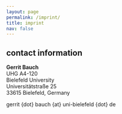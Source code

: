 ```yaml
---
layout: page
permalink: /imprint/
title: imprint
nav: false
---
```



## contact information

<p><b>Gerrit Bauch</b><br>
UHG A4-120<br>
Bielefeld University<br>
Universitätstraße 25<br>
33615 Bielefeld, Germany</p>

<p>gerrit {dot} bauch {at} uni-bielefeld {dot} de </p>
